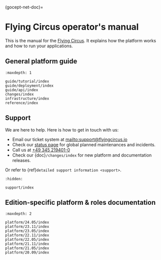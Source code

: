 (gocept-net-doc)=


# Flying Circus operator's manual

This is the manual for the [Flying Circus](http://flyingcircus.io). It
explains how the platform works and how to run your applications.

## General platform guide

```{toctree}
:maxdepth: 1

guide/tutorial/index
guide/deployment/index
guide/api/index
changes/index
infrastructure/index
reference/index
```

## Support

We are here to help. Here is how to get in touch with us:

- Email our ticket system at <mailto:support@flyingcircus.io>
- Check our [status page](http://status.flyingcircus.io/) for global planned maintenances and incidents.
- Call us at [+49 345 219401-0](tel:+493452194010)
- Check our {doc}`/changes/index` for new platform and documentation releases.

Or refer to {ref}`detailed support information <support>`.

```{toctree}
:hidden:

support/index
```

## Edition-specific platform & roles documentation

```{toctree}
:maxdepth: 2

platform/24.05/index
platform/23.11/index
platform/23.05/index
platform/22.11/index
platform/22.05/index
platform/21.11/index
platform/21.05/index
platform/20.09/index
```

